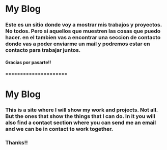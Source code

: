 # My Blog
### Este es un sitio donde voy a mostrar mis trabajos y proyectos. No todos. Pero si aquellos que muestren las cosas que puedo hacer. en el tambien vas a encontrar una seccion de contacto donde vas a poder enviarme un mail y podremos estar en contacto para trabajar juntos.

#### Gracias por pasarte!!

=====================

# My Blog

### This is a site where I will show my work and projects. Not all. But the ones that show the things that I can do. In it you will also find a contact section where you can send me an email and we can be in contact to work together.

### Thanks!!
